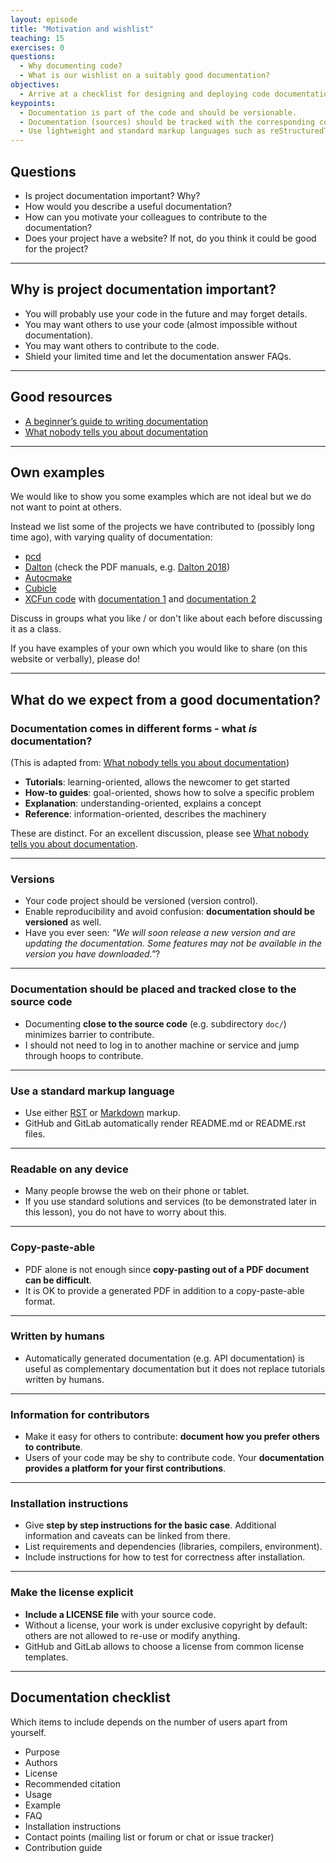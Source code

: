 ```yaml
---
layout: episode
title: "Motivation and wishlist"
teaching: 15
exercises: 0
questions:
  - Why documenting code?
  - What is our wishlist on a suitably good documentation?
objectives:
  - Arrive at a checklist for designing and deploying code documentation.
keypoints:
  - Documentation is part of the code and should be versionable.
  - Documentation (sources) should be tracked with the corresponding code in the same repository.
  - Use lightweight and standard markup languages such as reStructuredText or Markdown.
---
```


## Questions

- Is project documentation important? Why?
- How would you describe a useful documentation?
- How can you motivate your colleagues to contribute to the documentation?
- Does your project have a website? If not, do you think it could be good for
  the project?

---

## Why is project documentation important?

- You will probably use your code in the future and may forget details.
- You may want others to use your code (almost impossible without documentation).
- You may want others to contribute to the code.
- Shield your limited time and let the documentation answer FAQs.

---

## Good resources

- [A beginner’s guide to writing documentation](http://www.writethedocs.org/guide/writing/beginners-guide-to-docs/)
- [What nobody tells you about documentation](https://www.divio.com/blog/documentation/)

---

## Own examples

We would like to show you some examples which are not ideal but we do not want
to point at others.

Instead we list some of the projects we have contributed to (possibly long time
ago), with varying quality of documentation:

- [pcd](https://github.com/rkdarst/pcd)
- [Dalton](https://daltonprogram.org/documentation/) (check the PDF
  manuals, e.g. [Dalton 2018](https://daltonprogram.org/manuals/dalton2018manual.pdf))
- [Autocmake](https://github.com/dev-cafe/autocmake)
- [Cubicle](https://github.com/bast/cubicle)
- [XCFun code](https://github.com/dftlibs/xcfun/) with [documentation 1](https://xcfun.readthedocs.io) and [documentation 2](http://dftlibs.org/xcfun/)

Discuss in groups what you like / or don't like about each before discussing it
as a class.

If you have examples of your own which you would like to share (on this website
or verbally), please do!

---

## What do we expect from a good documentation?

### Documentation comes in different forms - what *is* documentation?

(This is adapted from: [What nobody tells you about documentation](https://www.divio.com/blog/documentation/))

- **Tutorials**: learning-oriented, allows the newcomer to get started
- **How-to guides**: goal-oriented, shows how to solve a specific problem
- **Explanation**: understanding-oriented, explains a concept
- **Reference**: information-oriented, describes the machinery

These are distinct. For an excellent discussion, please see [What nobody tells you about documentation](https://www.divio.com/blog/documentation/).

---

### Versions

- Your code project should be versioned (version control).
- Enable reproducibility and avoid confusion: **documentation should be versioned** as well.
- Have you ever seen: *"We will soon release a new version and are updating the documentation.
  Some features may not be available in the version you have downloaded."*?

---

### Documentation should be placed and tracked close to the source code

- Documenting **close to the source code** (e.g. subdirectory ``doc/``) minimizes barrier to contribute.
- I should not need to log in to another machine or service and jump through hoops to contribute.

---

### Use a standard markup language

- Use either
  [RST](http://docutils.sourceforge.net/rst.html) or
  [Markdown](http://daringfireball.net/projects/markdown/) markup.
- GitHub and GitLab automatically render README.md or README.rst files.

---

### Readable on any device

- Many people browse the web on their phone or tablet.
- If you use standard solutions and services (to be demonstrated later in this
  lesson), you do not have to worry about this.

---

### Copy-paste-able

- PDF alone is not enough since **copy-pasting out of a PDF document can be difficult**.
- It is OK to provide a generated PDF in addition to a copy-paste-able format.

---

### Written by humans

- Automatically generated documentation (e.g. API documentation) is useful as
  complementary documentation but it does not replace tutorials written by
  humans.

---

### Information for contributors

- Make it easy for others to contribute: **document how you prefer others to contribute**.
- Users of your code may be shy to contribute code.
  Your **documentation provides a platform for your first contributions**.

---

### Installation instructions

- Give **step by step instructions for the basic case**.
  Additional information and caveats can be linked from there.
- List requirements and dependencies (libraries, compilers, environment).
- Include instructions for how to test for correctness after installation.

---

### Make the license explicit

- **Include a LICENSE file** with your source code.
- Without a license, your work is under exclusive copyright by default:
  others are not allowed to re-use or modify anything.
- GitHub and GitLab allows to choose a license from common license templates.

---

## Documentation checklist

Which items to include depends on the number of users apart from yourself.

- Purpose
- Authors
- License
- Recommended citation
- Usage
- Example
- FAQ
- Installation instructions
- Contact points (mailing list or forum or chat or issue tracker)
- Contribution guide

